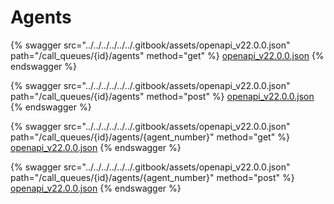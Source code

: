 # Agents

{% swagger src="../../../../../../.gitbook/assets/openapi_v22.0.0.json" path="/call_queues/{id}/agents" method="get" %}
[openapi_v22.0.0.json](../../../../../../.gitbook/assets/openapi_v22.0.0.json)
{% endswagger %}

{% swagger src="../../../../../../.gitbook/assets/openapi_v22.0.0.json" path="/call_queues/{id}/agents" method="post" %}
[openapi_v22.0.0.json](../../../../../../.gitbook/assets/openapi_v22.0.0.json)
{% endswagger %}

{% swagger src="../../../../../../.gitbook/assets/openapi_v22.0.0.json" path="/call_queues/{id}/agents/{agent_number}" method="get" %}
[openapi_v22.0.0.json](../../../../../../.gitbook/assets/openapi_v22.0.0.json)
{% endswagger %}

{% swagger src="../../../../../../.gitbook/assets/openapi_v22.0.0.json" path="/call_queues/{id}/agents/{agent_number}" method="post" %}
[openapi_v22.0.0.json](../../../../../../.gitbook/assets/openapi_v22.0.0.json)
{% endswagger %}

